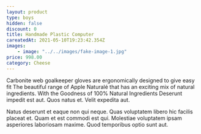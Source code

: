 ```yaml
---
layout: product
type: boys
hidden: false
discount: 0
title: Handmade Plastic Computer
careatedAt: 2021-05-10T19:23:42.354Z
images:
    - image: "../../images/fake-image-1.jpg"
price: 998.00
category: Cheese
---
```

Carbonite web goalkeeper gloves are ergonomically designed to give easy fit
The beautiful range of Apple Naturalé that has an exciting mix of natural ingredients. With the Goodness of 100% Natural Ingredients
Deserunt impedit est aut. Quos natus et. Velit expedita aut.
 Natus deserunt et eaque non qui neque. Quas voluptatem libero hic facilis placeat et. Quam et est commodi est qui. Molestiae voluptatem ipsam asperiores laboriosam maxime. Quod temporibus optio sunt aut.
